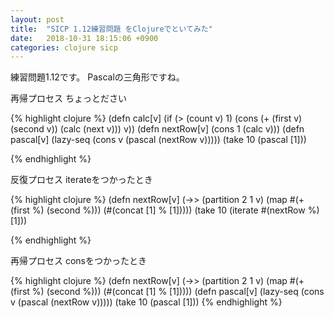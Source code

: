 ```yaml
---
layout: post
title:  "SICP 1.12練習問題 をClojureでといてみた"
date:   2018-10-31 18:15:06 +0900
categories: clojure sicp
---
```

練習問題1.12です。
Pascalの三角形ですね。

再帰プロセス ちょっとださい

{% highlight clojure %}
(defn calc[v]
  (if (> (count v) 1)
    (cons (+ (first v) (second v)) (calc (next v)))
    v))
(defn nextRow[v]
  (cons 1 (calc v)))
(defn pascal[v]
  (lazy-seq
   (cons v
         (pascal (nextRow v)))))
(take 10 (pascal [1]))

{% endhighlight %}

反復プロセス iterateをつかったとき

{% highlight clojure %}
(defn nextRow[v]
  (->> (partition 2 1 v)
       (map #(+ (first %) (second %)))
       (#(concat [1] % [1]))))
(take 10 (iterate #(nextRow %) [1]))

{% endhighlight %}

再帰プロセス consをつかったとき

{% highlight clojure %}
(defn nextRow[v]
  (->> (partition 2 1 v)
       (map #(+ (first %) (second %)))
       (#(concat [1] % [1]))))
(defn pascal[v]
  (lazy-seq
   (cons v
         (pascal (nextRow v)))))
(take 10 (pascal [1]))
{% endhighlight %}

